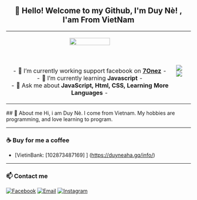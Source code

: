 <h2 align="center">👋 Hello! Welcome to my Github, I'm Duy Nè! , I'am From VietNam</h2>
<p align="center">
<table align="center">
   <tr>
      <td>
         <p align="center">    
         <img align="center" src="https://scontent.fvca1-4.fna.fbcdn.net/v/t1.6435-9/222431793_695370757946083_6225586465101055481_n.jpg?_nc_cat=109&ccb=1-5&_nc_sid=09cbfe&_nc_ohc=fjvR7BN1xWAAX8Z-IT0&tn=wulpCOk6cOvoUg-D&_nc_ht=scontent.fvca1-4.fna&oh=a08e28d77f57b0c5d336a4aebbfd57b5&oe=616CBE73" width="50%"/></a><br/>
         <br/><br/>
            <a href="https://discord.gg/7onez"><img align="center"></a>
         <br/><br/>
         - 🔭 I’m currently working support facebook on <strong><a href="https://7onez.com">7Onez</a></strong> -
         <br/>
         - 🌱 I’m currently learning <strong>Javascript</strong> -
         <br/>
         - 💬 Ask me about <strong>JavaScript, Html, CSS, Learning More Languages</strong> -
         <p align="center">                     
         </p>  
      </td>
      <td>
      <br/>
         <img align="center" src="https://github-readme-stats.vercel.app/api?username=dqhttdyt&theme=radical&show_icons=true&hide_border=true" />
         <img align="center" src="https://github-readme-stats.vercel.app/api/top-langs/?username=dqhttdyt&layout=compact)](https://github.com/dqhttdyt/" />
      </td>
   </tr>
</table>
</p>
## 📝 About me
Hi, i am Duy Nè. I come from Vietnam. My hobbies are programming, and love learning to program.

---

### ☕ Buy for me a coffee

- [VietinBank: [102873487169] ] (https://duyneaha.gq/info/)

---

### 📫 Contact me
[![Facebook](https://img.shields.io/badge/Facebook-0077B5?style=for-the-badge&logo=facebook&color=395693&logoColor=white)](https://www.facebook.com/7Onez.DuyNeAha)
[![Email](https://img.shields.io/badge/Gmail-0077B5?style=for-the-badge&logo=gmail&color=ff1800&logoColor=white)](mailto:duynecyber.nls@outlook.com.vn)
[![Instagram](https://img.shields.io/badge/IG-0077B5?style=for-the-badge&logo=instagram&color=F2344E&logoColor=white)](https://www.instagram.com/duyneaha/)
